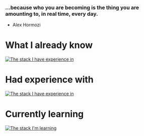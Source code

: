### ...because who you are becoming is the thing you are amounting to, in real time, every day.
- Alex Hormozi




# What I already know
[![The stack I have experience in](https://skillicons.dev/icons?i=python,git,linux,bash,neovim)](https://skillicons.dev)

# Had experience with
[![The stack I have experience in](https://skillicons.dev/icons?i=html,css,js,angular,typescript,netlify,npm)](https://skillicons.dev)

# Currently learning
[![The stack I'm learning](https://skillicons.dev/icons?i=python,postgresql,mysql,django,docker,bootstrap,redis,nginx)](https://skillicons.dev)




<!--
**XQZmeSIR/XQZmeSIR** is a ✨ _special_ ✨ repository because its `README.md` (this file) appears on your GitHub profile.

Here are some ideas to get you started:

- 🔭 I’m currently working on ...
- 🌱 I’m currently learning ...
- 👯 I’m looking to collaborate on ...
- 🤔 I’m looking for help with ...
- 💬 Ask me about ...
- 📫 How to reach me: ...
- 😄 Pronouns: ...
- ⚡ Fun fact: ...
-->
